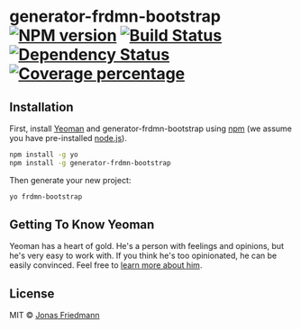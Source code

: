 # generator-frdmn-bootstrap [![NPM version][npm-image]][npm-url] [![Build Status][travis-image]][travis-url] [![Dependency Status][daviddm-image]][daviddm-url] [![Coverage percentage][coveralls-image]][coveralls-url]
> 

## Installation

First, install [Yeoman](http://yeoman.io) and generator-frdmn-bootstrap using [npm](https://www.npmjs.com/) (we assume you have pre-installed [node.js](https://nodejs.org/)).

```bash
npm install -g yo
npm install -g generator-frdmn-bootstrap
```

Then generate your new project:

```bash
yo frdmn-bootstrap
```

## Getting To Know Yeoman

Yeoman has a heart of gold. He&#39;s a person with feelings and opinions, but he&#39;s very easy to work with. If you think he&#39;s too opinionated, he can be easily convinced. Feel free to [learn more about him](http://yeoman.io/).

## License

MIT © [Jonas Friedmann](https://frd.mn)


[npm-image]: https://badge.fury.io/js/generator-frdmn-bootstrap.svg
[npm-url]: https://npmjs.org/package/generator-frdmn-bootstrap
[travis-image]: https://travis-ci.org/frdmn/generator-frdmn-bootstrap.svg?branch=master
[travis-url]: https://travis-ci.org/frdmn/generator-frdmn-bootstrap
[daviddm-image]: https://david-dm.org/frdmn/generator-frdmn-bootstrap.svg?theme=shields.io
[daviddm-url]: https://david-dm.org/frdmn/generator-frdmn-bootstrap
[coveralls-image]: https://coveralls.io/repos/frdmn/generator-frdmn-bootstrap/badge.svg
[coveralls-url]: https://coveralls.io/r/frdmn/generator-frdmn-bootstrap
